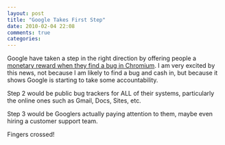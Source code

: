 ```yaml
---
layout: post
title: "Google Takes First Step"
date: 2010-02-04 22:08
comments: true
categories:
---
```

Google have taken a step in the right direction by offering people a [monetary reward when they find a bug in Chromium](http://blog.chromium.org/2010/01/encouraging-more-chromium-security.html). I am very excited by this news, not because I am likely to find a bug and cash in, but because it shows Google is starting to take some accountability.

Step 2 would be public bug trackers for ALL of their systems, particularly the online ones such as Gmail, Docs, Sites, etc.

Step 3 would be Googlers actually paying attention to them, maybe even hiring a customer support team.

Fingers crossed!